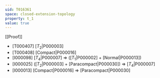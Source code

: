 ```yaml
---
uid: T016361
space: closed-extension-topology
property: t_1
value: true
---
```

[[Proof]]

* [T000407] [$T_2$|P000003]
* [T000408] [Compact|P000016]
* [I000098] [$T_4$|P000007] => ([$T_1$|P000002] + [Normal|P000013])
* [I000025] ([$T_2$|P000003] + [Paracompact|P000030]) => [$T_4$|P000007]
* [I000013] [Compact|P000016] => [Paracompact|P000030]

